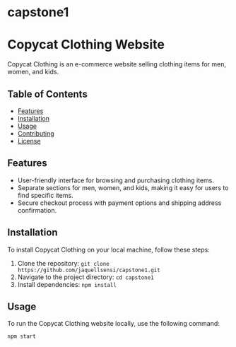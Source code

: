 # capstone1




# Copycat Clothing Website

Copycat Clothing is an e-commerce website selling clothing items for men, women, and kids.

## Table of Contents

- [Features](#features)
- [Installation](#installation)
- [Usage](#usage)
- [Contributing](#contributing)
- [License](#license)

## Features

- User-friendly interface for browsing and purchasing clothing items.
- Separate sections for men, women, and kids, making it easy for users to find specific items.
- Secure checkout process with payment options and shipping address confirmation.

## Installation

To install Copycat Clothing on your local machine, follow these steps:

1. Clone the repository: `git clone https://github.com/jaquellsensi/capstone1.git`
2. Navigate to the project directory: `cd capstone1`
3. Install dependencies: `npm install`

## Usage

To run the Copycat Clothing website locally, use the following command:

```bash
npm start